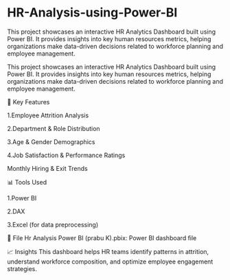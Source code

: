 # HR-Analysis-using-Power-BI
This project showcases an interactive HR Analytics Dashboard built using Power BI. It provides insights into key human resources metrics, helping organizations make data-driven decisions related to workforce planning and employee management.

This project showcases an interactive HR Analytics Dashboard built using Power BI. It provides insights into key human resources metrics, helping organizations make data-driven decisions related to workforce planning and employee management.

📌 Key Features

1.Employee Attrition Analysis

2.Department & Role Distribution

3.Age & Gender Demographics

4.Job Satisfaction & Performance Ratings

Monthly Hiring & Exit Trends

📊 Tools Used

1.Power BI

2.DAX

3.Excel (for data preprocessing)

📁 File
Hr Analysis Power BI (prabu K).pbix: Power BI dashboard file

📈 Insights
This dashboard helps HR teams identify patterns in attrition, understand workforce composition, and optimize employee engagement strategies.
